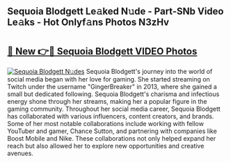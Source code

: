 ## Sequoia Blodgett Le𝚊ked N𝚞de - Part-SNb Video Le𝚊ks - Hot Onlyf𝚊ns Photos N3zHv

# <h2><a href="http://ab15921.deff.icu/?id=Sequoia+Blodgett">🔗 New 👉🔴 Sequoia Blodgett VIDEO Photos</a></h2>

[![Sequoia Blodgett N𝚞des](https://i.imgur.com/rIISA9y.gif)](http://ab15921.deff.icu/?id=Sequoia+Blodgett)
Sequoia Blodgett's journey into the world of social media began with her love for gaming. She started streaming on Twitch under the username "GingerBreaker" in 2013, where she gained a small but dedicated following. Sequoia Blodgett's charisma and infectious energy shone through her streams, making her a popular figure in the gaming community. Throughout her social media career, Sequoia Blodgett has collaborated with various influencers, content creators, and brands. Some of her most notable collaborations include working with fellow YouTuber and gamer, Chance Sutton, and partnering with companies like Boost Mobile and Nike. These collaborations not only helped expand her reach but also allowed her to explore new opportunities and creative avenues.
